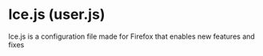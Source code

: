 # Ice.js (user.js)
Ice.js is a configuration file made for Firefox that enables new features and fixes
